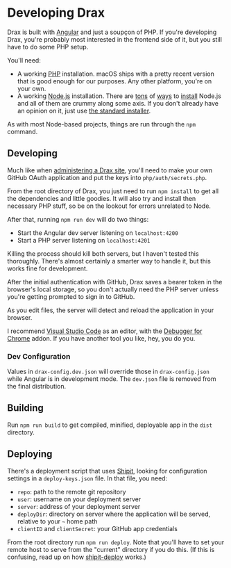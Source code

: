 # Developing Drax

Drax is built with [Angular](https://angular.io) and just a soupçon of PHP. If you're developing Drax, you're probably most interested in the frontend side of it, but you still have to do some PHP setup. 

You'll need:
* A working [PHP](http://php.net/) installation. macOS ships with a pretty recent version that is good enough for our purposes. Any other platform, you're on your own. 
* A working [Node.js](https://nodejs.org) installation. There are [tons](https://nodejs.org/en/download/) of [ways](https://github.com/creationix/nvm) to [install](https://brew.sh/) Node.js and all of them are crummy along some axis. If you don't already have an opinion on it, just use [the standard installer](https://nodejs.org/en/download/current/). 

As with most Node-based projects, things are run through the `npm` command. 

## Developing
Much like when [administering a Drax site](./Administration.md), you'll need to make your own GitHub OAuth application and put the keys into `php/auth/secrets.php`. 

From the root directory of Drax, you just need to run `npm install` to get all the dependencies and little goodies. It will also try and install then necessary PHP stuff, so be on the lookout for errors unrelated to Node. 

After that, running `npm run dev` will do two things: 
* Start the Angular dev server listening on `localhost:4200`
* Start a PHP server listening on `localhost:4201`

Killing the process should kill both servers, but I haven't tested this thoroughly. There's almost certainly a smarter way to handle it, but this works fine for development. 

After the initial authentication with GitHub, Drax saves a bearer token in the browser's local storage, so you don't actually need the PHP server unless you're getting prompted to sign in to GitHub. 

As you edit files, the server will detect and reload the application in your browser. 

I recommend [Visual Studio Code](https://code.visualstudio.com/) as an editor, with the [Debugger for Chrome](https://marketplace.visualstudio.com/items?itemName=msjsdiag.debugger-for-chrome) addon. If you have another tool you like, hey, you do you. 

### Dev Configuration
Values in `drax-config.dev.json` will override those in `drax-config.json` while Angular is in development mode. The `dev.json` file is removed from the final distribution. 

## Building
Run `npm run build` to get compiled, minified, deployable app in the `dist` directory. 

## Deploying
There's a deployment script that uses [Shipit](https://github.com/shipitjs/shipit), looking for configuration settings in a `deploy-keys.json` file. In that file, you need: 
* `repo`: path to the remote git repository
* `user`: username on your deployment server
* `server`: address of your deployment server
* `deployDir`: directory on server where the application will be served, relative to your `~` home path
* `clientID` and `clientSecret`: your GitHub app credentials

From the root directory run `npm run deploy`. Note that you'll have to set your remote host to serve from the "current" directory if you do this. (If this is confusing, read up on how [shipit-deploy](https://github.com/shipitjs/shipit-deploy) works.)
